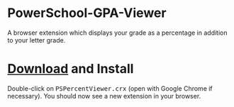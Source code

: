 # PowerSchool-GPA-Viewer
A browser extension which displays your grade as a percentage in addition to your letter grade.

# [Download](https://cdn.jsdelivr.net/gh/py660/PSPercentViewer@update/PSPercentViewer.crx) and Install
Double-click on <kbd>PSPercentViewer.crx</kbd> (open with Google Chrome if necessary). You should now see a new extension in your browser.
